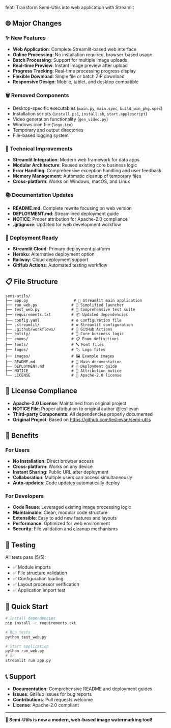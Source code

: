 feat: Transform Semi-Utils into web application with Streamlit

## 🌐 Major Changes

### ✨ New Features
- **Web Application**: Complete Streamlit-based web interface
- **Online Processing**: No installation required, browser-based usage
- **Batch Processing**: Support for multiple image uploads
- **Real-time Preview**: Instant image preview after upload
- **Progress Tracking**: Real-time processing progress display
- **Flexible Download**: Single file or batch ZIP download
- **Responsive Design**: Mobile, tablet, and desktop compatible

### 🗑️ Removed Components
- Desktop-specific executables (`main.py`, `main.spec`, `build_win_pkg.spec`)
- Installation scripts (`install.ps1`, `install.sh`, `start.applescript`)
- Video generation functionality (`gen_video.py`)
- Windows icon file (`logo.ico`)
- Temporary and output directories
- File-based logging system

### 🔧 Technical Improvements
- **Streamlit Integration**: Modern web framework for data apps
- **Modular Architecture**: Reused existing core business logic
- **Error Handling**: Comprehensive exception handling and user feedback
- **Memory Management**: Automatic cleanup of temporary files
- **Cross-platform**: Works on Windows, macOS, and Linux

### 📚 Documentation Updates
- **README.md**: Complete rewrite focusing on web version
- **DEPLOYMENT.md**: Streamlined deployment guide
- **NOTICE**: Proper attribution for Apache-2.0 compliance
- **.gitignore**: Updated for web development workflow

### 🚀 Deployment Ready
- **Streamlit Cloud**: Primary deployment platform
- **Heroku**: Alternative deployment option
- **Railway**: Cloud deployment support
- **GitHub Actions**: Automated testing workflow

## 📋 File Structure

```
semi-utils/
├── app.py                    # 🌟 Streamlit main application
├── run_web.py               # 🚀 Simplified launcher
├── test_web.py              # 🧪 Comprehensive test suite
├── requirements.txt         # 📦 Updated dependencies
├── config.yaml              # ⚙️ Configuration file
├── .streamlit/              # ⚙️ Streamlit configuration
├── .github/workflows/       # 🔄 GitHub Actions
├── entity/                  # 🔧 Core business logic
├── enums/                   # 📋 Enum definitions
├── fonts/                   # 🔤 Font files
├── logos/                   # 🏷️ Logo files
├── images/                  # 🖼️ Example images
├── README.md                # 📖 Main documentation
├── DEPLOYMENT.md            # 🚀 Deployment guide
├── NOTICE                   # 📄 Attribution notice
└── LICENSE                  # 📄 Apache-2.0 license
```

## 🔗 License Compliance

- **Apache-2.0 License**: Maintained from original project
- **NOTICE File**: Proper attribution to original author @leslievan
- **Third-party Components**: All dependencies properly documented
- **Original Project**: Based on https://github.com/leslievan/semi-utils

## 🎯 Benefits

### For Users
- **No Installation**: Direct browser access
- **Cross-platform**: Works on any device
- **Instant Sharing**: Public URL after deployment
- **Collaboration**: Multiple users can access simultaneously
- **Auto-updates**: Code updates automatically deploy

### For Developers
- **Code Reuse**: Leveraged existing image processing logic
- **Maintainable**: Clean, modular code structure
- **Extensible**: Easy to add new features and layouts
- **Performance**: Optimized for web environment
- **Security**: File validation and cleanup mechanisms

## 🧪 Testing

All tests pass (5/5):
- ✅ Module imports
- ✅ File structure validation
- ✅ Configuration loading
- ✅ Layout processor verification
- ✅ Application import test

## 🚀 Quick Start

```bash
# Install dependencies
pip install -r requirements.txt

# Run tests
python test_web.py

# Start application
python run_web.py
# or
streamlit run app.py
```

## 📞 Support

- **Documentation**: Comprehensive README and deployment guides
- **Issues**: GitHub Issues for bug reports
- **Contributions**: Pull requests welcome
- **License**: Apache-2.0 compliant

---

**🎉 Semi-Utils is now a modern, web-based image watermarking tool!** 